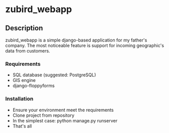 zubird_webapp
=============

Description
-------------
zubird_webapp is a simple django-based application for my father's company. The most noticeable feature is support for incoming
geographic's data from customers.

### Requirements
* SQL database (suggested: PostgreSQL)
* GIS engine
* django-floppyforms

### Installation
* Ensure your environment meet the requirements
* Clone project from repository
* In the simplest case: python manage.py runserver
* That's all